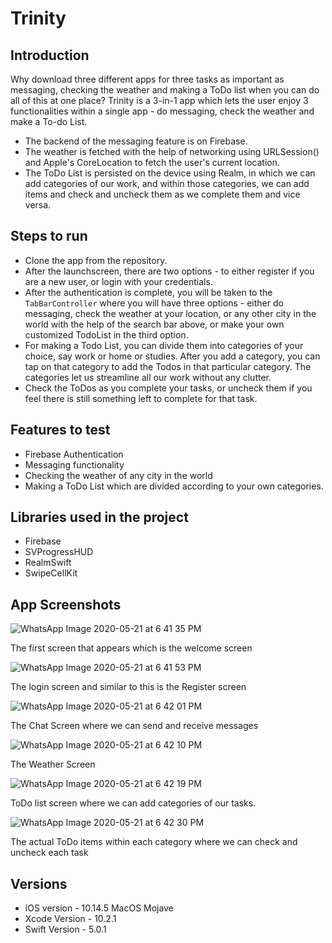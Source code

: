 # Trinity

## Introduction ##
Why download three different apps for three tasks as important as messaging, checking the weather and making a ToDo list when you can do all of this at one place? 
Trinity is a 3-in-1 app which lets the user enjoy 3 functionalities within a single app - do messaging, check the weather and make a To-do List.
 * The backend of the messaging feature is on Firebase.
 * The weather is fetched with the help of networking using URLSession() and Apple's CoreLocation to fetch the user's current location.
 * The ToDo List is persisted on the device using Realm, in which we can add categories of our work, and within those categories, we can add items and check and uncheck them as we complete them and vice versa.
 
 ## Steps to run ##
 * Clone the app from the repository.
 * After the launchscreen, there are two options - to either register if you are a new user, or login with your credentials.
 * After the authentication is complete, you will be taken to the `TabBarController` where you will have three options - either do messaging, check the weather at your location, or any other city in the world with the help of the search bar above, or make your own customized TodoList in the third option.
 * For making a Todo List, you can divide them into categories of your choice, say work or home or studies. After you add a category, you can tap on that category to add the Todos in that particular category. The categories let us streamline all our work without any clutter.
 * Check the ToDos as you complete your tasks, or uncheck them if you feel there is still something left to complete for that task.
 
 ## Features to test ##
 * Firebase Authentication
 * Messaging functionality
 * Checking the weather of any city in the world
 * Making a ToDo List which are divided according to your own categories.
 
 ## Libraries used in the project ##
 * Firebase
 * SVProgressHUD
 * RealmSwift
 * SwipeCellKit
 
 ## App Screenshots ##
 
 
![WhatsApp Image 2020-05-21 at 6 41 35 PM](https://user-images.githubusercontent.com/34658516/82562905-c53f9e00-9b93-11ea-9ce7-544efc57cb8f.jpeg)

The first screen that appears which is the welcome screen


![WhatsApp Image 2020-05-21 at 6 41 53 PM](https://user-images.githubusercontent.com/34658516/82562891-c244ad80-9b93-11ea-97dd-198d07099f19.jpeg)

The login screen and similar to this is the Register screen


![WhatsApp Image 2020-05-21 at 6 42 01 PM](https://user-images.githubusercontent.com/34658516/82562895-c375da80-9b93-11ea-9ec7-15ec4ea04b2e.jpeg)

The Chat Screen where we can send and receive messages


![WhatsApp Image 2020-05-21 at 6 42 10 PM](https://user-images.githubusercontent.com/34658516/82562896-c40e7100-9b93-11ea-9109-e5ff48b26769.jpeg)

The Weather Screen


![WhatsApp Image 2020-05-21 at 6 42 19 PM](https://user-images.githubusercontent.com/34658516/82562898-c4a70780-9b93-11ea-9ddd-6aac7b2993b2.jpeg)

ToDo list screen where we can add categories of our tasks.


![WhatsApp Image 2020-05-21 at 6 42 30 PM](https://user-images.githubusercontent.com/34658516/82562904-c4a70780-9b93-11ea-9d29-68a4a68231c7.jpeg)

The actual ToDo items within each category where we can check and uncheck each task


## Versions ##

 * iOS version - 10.14.5 MacOS Mojave
 * Xcode Version - 10.2.1
 * Swift Version - 5.0.1

 
 
